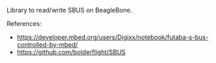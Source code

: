 Library to read/write SBUS on BeagleBone.


References:
  * https://developer.mbed.org/users/Digixx/notebook/futaba-s-bus-controlled-by-mbed/
  * https://github.com/bolderflight/SBUS